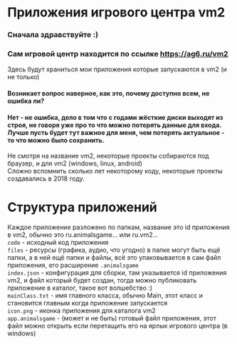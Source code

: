 # Приложения игрового центра vm2
### Сначала здравствуйте :)  
### Сам игровой центр находится по ссылке https://ag6.ru/vm2  
Здесь будут храниться мои приложения которые запускаются в vm2 (и не только)  
#### Возникает вопрос наверное, как это, почему доступно всем, не ошибка ли?  
#### Нет - не ошибка, дело в том что с годами жёсткие диски выходят из строя, не говоря уже про то что можно потерять данные для входа. Лучше пусть будет тут важное для меня, чем потерять актуальное - то что можно было сохранить.
Не смотря на название vm2, некоторые проекты собираются под браузер, и для vm2 (windows, linux, android)  
Сложно вспомнить сколько лет некоторому коду, некоторые проекты создавались в 2018 году.
# Структура приложений
Каждое приложение разложено по папкам, название это id приложения в vm2, обычно это ru.animalsgame... или ru.vm2...  
`code` - исходный код приложения  
`files` - ресурсы (графика, аудио, что угодно) в папке могут быть ещё папки, а в ней ещё папки и файлы, всё это упаковывается в сам файл приложения, его расширение `.animalsgame`  
`index.json` - конфигурация для сборки, там указывается id приложения vm2, и файл который будет создан, тогда можно публиковать приложение в каталог, такое вот волшебство :)  
`mainClass.txt` - имя главного класса, обычно Main, этот класс и становится главным когда приложение запускается  
`icon.png` - иконка приложения для каталога vm2  
`app.animalsgame` - (может и не быть) готовый файл приложения, этот файл можно открыть если перетащить его на ярлык игрового центра (в windows)
